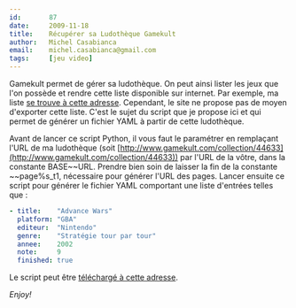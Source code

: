 ```yaml
---
id:       87
date:     2009-11-18
title:    Récupérer sa Ludothèque Gamekult
author:   Michel Casabianca
email:    michel.casabianca@gmail.com
tags:     [jeu video]
---
```


Gamekult permet de gérer sa ludothèque. On peut ainsi lister les jeux que l'on possède et rendre cette liste disponible sur internet. Par exemple, ma liste [se trouve à cette adresse](http://www.gamekult.com/collection/44633). Cependant, le site ne propose pas de moyen d'exporter cette liste. C'est le sujet du script que je propose ici et qui permet de générer un fichier YAML à partir de cette ludothèque.

Avant de lancer ce script Python, il vous faut le paramétrer en remplaçant l'URL de ma ludothèque (soit [http://www.gamekult.com/collection/44633](http://www.gamekult.com/collection/44633)) par l'URL de la vôtre, dans la constante BASE~~URL. Prendre bien soin de laisser la fin de la constante ~~page%s_t1, nécessaire pour générer l'URL des pages. Lancer ensuite ce script pour générer le fichier YAML comportant une liste d'entrées telles que :

```yaml
- title:    "Advance Wars"
  platform: "GBA"
  editeur:  "Nintendo"
  genre:    "Stratégie tour par tour"
  annee:    2002
  note:     9
  finished: true
```

Le script peut être [téléchargé à cette adresse](http://www.sweetohm.net/arc/gamekult.zip).

*Enjoy!*
